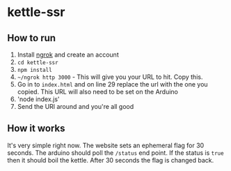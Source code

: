 # kettle-ssr

## How to run

1. Install [ngrok](https://dashboard.ngrok.com/get-started) and create an account
2. `cd kettle-ssr`
3. `npm install`
4. `~/ngrok http 3000` - This will give you your URL to hit. Copy this.
5. Go in to `index.html` and on line 29 replace the url with the one you copied. This URL will also need to be set on the Arduino
6. 'node index.js'
7. Send the URl around and you're all good

## How it works

It's very simple right now. The website sets an ephemeral flag for 30 seconds. The arduino should poll the `/status` end point. If the status is `true` then it should boil the kettle.
After 30 seconds the flag is changed back.
